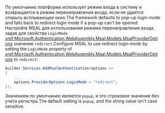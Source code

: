 <span data-ttu-id="3328e-101">По умолчанию платформа использует режим входа в систему и возвращается в режим перенаправления входа, если не удается открыть всплывающее окно.</span><span class="sxs-lookup"><span data-stu-id="3328e-101">The framework defaults to pop-up login mode and falls back to redirect login mode if a pop-up can't be opened.</span></span> <span data-ttu-id="3328e-102">Настройте MSAL для использования режима перенаправления входа, задав для свойства `LoginMode` <xref:Microsoft.Authentication.WebAssembly.Msal.Models.MsalProviderOptions> значение `redirect`.</span><span class="sxs-lookup"><span data-stu-id="3328e-102">Configure MSAL to use redirect login mode by setting the `LoginMode` property of <xref:Microsoft.Authentication.WebAssembly.Msal.Models.MsalProviderOptions> to `redirect`:</span></span>

```csharp
builder.Services.AddMsalAuthentication(options =>
{
    ...
    options.ProviderOptions.LoginMode = "redirect";
});
```

<span data-ttu-id="3328e-103">Значением по умолчанию является `popup`, и это строковое значение без учета регистра.</span><span class="sxs-lookup"><span data-stu-id="3328e-103">The default setting is `popup`, and the string value isn't case sensitive.</span></span>
